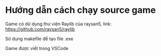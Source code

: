 # Hướng dẫn cách chạy source game
Game có dử dụng thư viện Raylib của raysan5, link: https://github.com/raysan5/raylib

Sử dụng makefile để tạo file .exe

Game được viết trong VSCode
